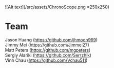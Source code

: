 <!-- <p align="center">
<img src="/src/assets/ChronoScope.png" width="25%" height="30%">
<br/>
<img src="/src/assets/ChronoScopeTitle.png">
</p> -->

![Alt text](/src/assets/ChronoScope.png =250x250)

# Team

Jason Huang (https://github.com/jhmoon999)<br/>
Jimmy Mei (https://github.com/Jimmei27)<br/>
Matt Peters (https://github.com/mgpeters)<br/>
Sergiy Alariki (https://github.com/Serrzhik)<br/>
Vinh Chau (https://github.com/Vchau511)